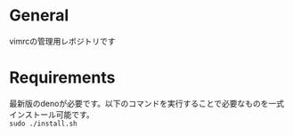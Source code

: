 # General 
   vimrcの管理用レボジトリです

# Requirements
  最新版のdenoが必要です。以下のコマンドを実行することで必要なものを一式インストール可能です。  
  ```sudo ./install.sh```
